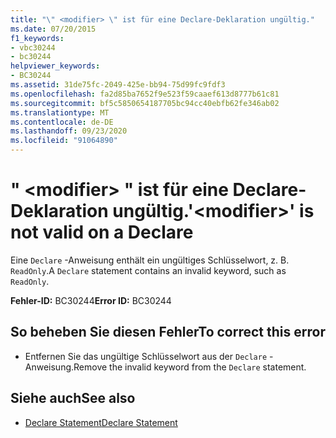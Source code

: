 ```yaml
---
title: "\" <modifier> \" ist für eine Declare-Deklaration ungültig."
ms.date: 07/20/2015
f1_keywords:
- vbc30244
- bc30244
helpviewer_keywords:
- BC30244
ms.assetid: 31de75fc-2049-425e-bb94-75d99fc9fdf3
ms.openlocfilehash: fa2d85ba7652f9e523f59caaef613d8777b61c81
ms.sourcegitcommit: bf5c5850654187705bc94cc40ebfb62fe346ab02
ms.translationtype: MT
ms.contentlocale: de-DE
ms.lasthandoff: 09/23/2020
ms.locfileid: "91064890"
---
```

# <a name="modifier-is-not-valid-on-a-declare"></a><span data-ttu-id="8ddf1-102">" \<modifier> " ist für eine Declare-Deklaration ungültig.</span><span class="sxs-lookup"><span data-stu-id="8ddf1-102">'\<modifier>' is not valid on a Declare</span></span>

<span data-ttu-id="8ddf1-103">Eine `Declare` -Anweisung enthält ein ungültiges Schlüsselwort, z. B. `ReadOnly`.</span><span class="sxs-lookup"><span data-stu-id="8ddf1-103">A `Declare` statement contains an invalid keyword, such as `ReadOnly`.</span></span>  
  
 <span data-ttu-id="8ddf1-104">**Fehler-ID:** BC30244</span><span class="sxs-lookup"><span data-stu-id="8ddf1-104">**Error ID:** BC30244</span></span>  
  
## <a name="to-correct-this-error"></a><span data-ttu-id="8ddf1-105">So beheben Sie diesen Fehler</span><span class="sxs-lookup"><span data-stu-id="8ddf1-105">To correct this error</span></span>  
  
- <span data-ttu-id="8ddf1-106">Entfernen Sie das ungültige Schlüsselwort aus der `Declare` -Anweisung.</span><span class="sxs-lookup"><span data-stu-id="8ddf1-106">Remove the invalid keyword from the `Declare` statement.</span></span>  
  
## <a name="see-also"></a><span data-ttu-id="8ddf1-107">Siehe auch</span><span class="sxs-lookup"><span data-stu-id="8ddf1-107">See also</span></span>

- [<span data-ttu-id="8ddf1-108">Declare Statement</span><span class="sxs-lookup"><span data-stu-id="8ddf1-108">Declare Statement</span></span>](../language-reference/statements/declare-statement.md)
